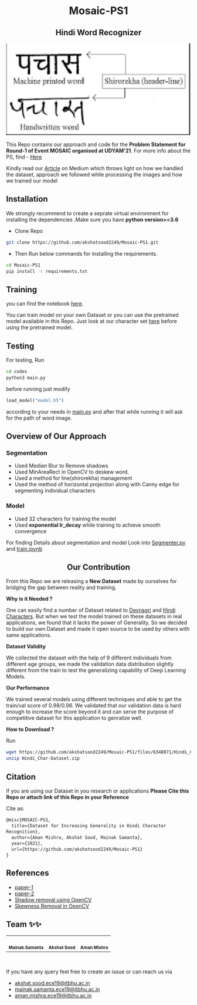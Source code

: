 <h1 align = "center">Mosaic-PS1 </h1>

<h2 align = "center"><b>Hindi Word Recognizer</b></h2>
<p align="center">
    <img height="250" width="1000" src="hindi.png">
</p>

This Repo contains our approach and code for the <b>Problem Statement for Round-1 of Event MOSAIC organised at UDYAM'21</b>. For more info about the PS, find - [Here](Mosaic'21_PS1.pdf)

Kindly read our [Article](https://akshatsood2249.medium.com/udyam-mosaic-round-1-5a9d7fd23ddb) on Medium which throws light on how we handled the dataset, approach we followed while processing the images and how we trained our model

## Installation

We strongly recommend to create a seprate virtual environment for installing the dependencies .Make sure you have **python version>=3.6**

- Clone Repo
```bash
git clone https://github.com/akshatsood2249/Mosaic-PS1.git
```
- Then Run below commands for installing the requirements.
```bash
cd Mosaic-PS1
pip install -r requirements.txt
```

## Training
you can find the notebook [here](codes/train.ipynb).

You can train model on your own Dataset or you can use the pretrained model available in this Repo. Just look at our character set [here](INFO.txt) before using the pretrained model.

## Testing
For testing, Run
```bash
cd codes
python3 main.py
```
before running just modify
```python
load_model("model.h5")
```
according to your needs in [main.py](codes/main.py) and after that while running it will ask for the path of word image.

## Overview of Our Approach
### Segmentation

 - Used Median Blur to Remove shadows
 - Used MinAreaRect in OpenCV to deskew word.
 - Used a method for line(shirorekha) management
 - Used the method of horizontal projection along with Canny edge for segmenting individual characters
  
### Model
 - Used 32 characters for training the model
 - Used **exponential lr_decay** while training to achieve smooth convergence

 
For finding Details about segmentation and model Look into [Segmenter.py](codes/segmentar.py) and [train.ipynb](codes/train.ipynb)

<h2 align  = "center"> <b>Our Contribution </b></h2>

From this Repo we are releasing a **New Dataset** made by ourselves for bridging the gap between reality and training.

**Why is it Needed ?**

One can easily find a number of Dataset related to [Devnagri](https://www.kaggle.com/ashokpant/devanagari-character-dataset) and [Hindi Characters](https://www.kaggle.com/rishianand/devanagari-character-set?select=data.csv). But when we test the model trained on these datasets in real applications, we found that it lacks the power of Generality.
So we decided to build our own Dataset and made it open source to be used by others with same applications.

**Dataset Validity**

We collected the dataset with the help of 9 different individuals from different age groups, we made the validation data distribution slightly different from the train to test the generalizing capability of Deep Learning Models.

**Our Performance**

We trained several models using different techniques and able to get the train/val score of 0.98/0.96. We validated that our validation data is hard enough to increase the score beyond it and can serve the purpose of competitive dataset for this application to genralize well.

**How to Download ?**

Run 
```bash
wget https://github.com/akshatsood2249/Mosaic-PS1/files/6348871/Hindi_Char-Dataset.zip
unzip Hindi_Char-Dataset.zip
```

<h2><b>Citation</b></h2>

If you are using our Dataset in you research or applications **Please Cite this Repo or attach link of this Repo in your Reference**

 Cite as:
 
  ```text
  @misc{MOSAIC-PS1,
    title={Dataset for Increasing Generality in Hindi Character Recognition},
    author={Aman Mishra, Akshat Sood, Mainak Samanta},
    year={2021},
    url={https://github.com/akshatsood2249/Mosaic-PS1}
  }
  ```


## References

 - [paper-1](https://www.ijert.org/research/a-technique-for-segmentation-of-handwritten-hindi-text-IJERTV3IS21315.pdf)
 - [paper-2](https://www.ijcaonline.org/archives/volume142/number14/srivastav-2016-ijca-909994.pdf)
 - [Shadow removal using OpenCV](https://medium.com/arnekt-ai/shadow-removal-with-open-cv-71e030eadaf5)
 - [Skewness Removal in OpenCV](https://www.pyimagesearch.com/2017/02/20/text-skew-correction-opencv-python/)


## **Team** :sparkles::sparkles:

<table>
   <td align="center">
      <a href="https://github.com/monako2001">
         <img src="https://avatars2.githubusercontent.com/u/56964886?s=400&v=4" width="100px;" alt=""/>
         <br />
         <sub>
            <b>Mainak Samanta</b>
         </sub>
      </a>
      <br />
   </td>
   <td align="center">
      <a href="https://github.com/Akshatsood2249">
         <img src="https://avatars3.githubusercontent.com/u/68052998?s=400&u=d83d34a2596dc22bef460e3545e76469d2c72ad9&v=4" width="100px;" alt=""/>
         <br />
         <sub>
            <b>Akshat Sood</b>
         </sub>
      </a>
      <br />
   </td>
   <td align="center">
      <a href="https://github.com/Amshra267">
         <img src="https://avatars1.githubusercontent.com/u/60649720?s=460&u=9ea334300de5e3e7586af294904f4f76c24f5424&v=4" width="100px;" alt=""/>
         <br />
         <sub>
            <b>Aman Mishra</b>
      </a>
      <br />
   </td>
</table>
</br>

If you have any query feel free to create an issue or can reach us via
- akshat.sood.ece19@itbhu.ac.in
- mainak.samanta.ece19@itbhu.ac.in
- aman.mishra.ece19@itbhu.ac.in
